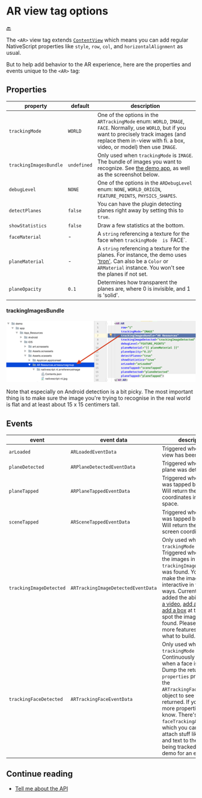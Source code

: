 AR view tag options
===================

[🔙](../README.md)

The `<AR>` view tag extends [`ContentView`](https://docs.nativescript.org/api-reference/classes/_ui_content_view_.contentview.html)
which means you can add regular NativeScript properties like `style`, `row`, `col`, and `horizontalAlignment` as usual.

But to help add behavior to the AR experience, here are the properties and events unique to the `<AR>` tag:

## Properties
|property|default|description
|---|---|---
|`trackingMode`|`WORLD`|One of the options in the `ARTrackingMode` enum: `WORLD`, `IMAGE`, `FACE`. Normally, use `WORLD`, but if you want to precisely track images (and replace them in-view with fi. a box, video, or model) then use `IMAGE`.
|`trackingImagesBundle`|`undefined`|Only used when `trackingMode` is `IMAGE`. The bundle of images you want to recognize. See [the demo app](https://github.com/EddyVerbruggen/nativescript-ar/tree/fe10b5afe0442df5a941c66568f0cedbd42124d6/demo/app/App_Resources/iOS/Assets.xcassets/AR%20Resources.arresourcegroup), as well as the screenshot below.
|`debugLevel`|`NONE`|One of the options in the `ARDebugLevel` enum: `NONE`, `WORLD_ORIGIN`, `FEATURE_POINTS`, `PHYSICS_SHAPES`.
|`detectPlanes`|`false`|You can have the plugin detecting planes right away by setting this to `true`.
|`showStatistics`|`false`|Draw a few statistics at the bottom.
|`faceMaterial`|-|A `string` referencing a texture for the face when `trackingMode  is `FACE`.  
|`planeMaterial`|-|A `string` referencing a texture for the planes. For instance, the demo uses ['tron'](https://github.com/EddyVerbruggen/nativescript-ar/tree/master/demo/app/App_Resources/iOS/Assets.scnassets/Materials/tron). Can also be a `Color` or `ARMaterial` instance. You won't see the planes if not set.  
|`planeOpacity`|`0.1`|Determines how transparent the planes are, where 0 is invisible, and 1 is 'solid'.

#### trackingImagesBundle
<img src="images/imagetracking-resources.png" width="688px"/>

Note that especially on Android detection is a bit picky.
The most important thing is to make sure the image you're trying to recognise in the real world
is flat and at least about 15 x 15 centimers tall.

## Events
|event|event data|description
|---|---|---
|`arLoaded`|`ARLoadedEventData`|Triggered when the AR view has been drawn.
|`planeDetected`|`ARPlaneDetectedEventData`|Triggered when a new plane was detected.
|`planeTapped`|`ARPlaneTappedEventData`|Triggered when a plane was tapped by the user. Will return the x, y, and z coordinates in the 3D space.
|`sceneTapped`|`ARSceneTappedEventData`|Triggered when a scene was tapped by the user. Will return the x and y screen coordinates.
|`trackingImageDetected`|`ARTrackingImageDetectedEventData`|Only used when `trackingMode` is `IMAGE`. Triggered when one of the images in `trackingImagesBundle` was found. You can make the image interactive in various ways. Currently, I've added the ability to [play a video](https://github.com/EddyVerbruggen/nativescript-ar/blob/a9a0b9e4abcf2f66f16f584eaa754a16fc219d65/demo/app/main-page.ts#L240-L250), [add a model](https://github.com/EddyVerbruggen/nativescript-ar/blob/fe10b5afe0442df5a941c66568f0cedbd42124d6/demo/app/main-page.ts#L165-L189), or [add a box](https://github.com/EddyVerbruggen/nativescript-ar/blob/fe10b5afe0442df5a941c66568f0cedbd42124d6/demo/app/main-page.ts#L192-L224) at the exact spot the image was found. Please request more features, so I know what to build.
|`trackingFaceDetected`|`ARTrackingFaceEventData`|Only used when `trackingMode` is `FACE`. Continuously triggered when a face is detected. Dump the returned `properties` property of the `ARTrackingFaceEventData` object to see what's returned. If you need more properties, let us know. There's also a `faceTrackingActions` which you can use to attach stuff like models and text to the face being tracked. See the demo for an example.

## Continue reading
- [Tell me about the API](api.md)
